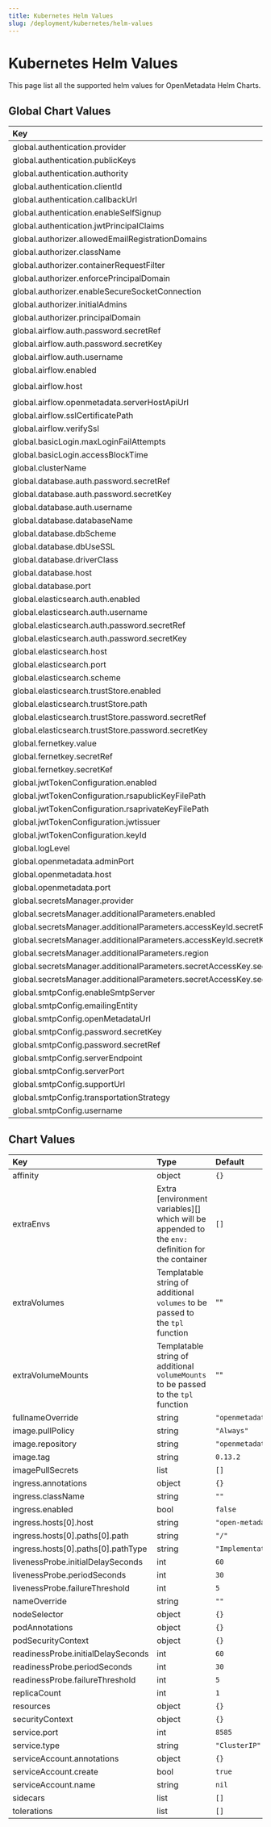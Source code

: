 ```yaml
---
title: Kubernetes Helm Values
slug: /deployment/kubernetes/helm-values
---
```


# Kubernetes Helm Values

This page list all the supported helm values for OpenMetadata Helm Charts.

## Global Chart Values



| Key | Type | Default |
| :---------- | :---------- | :---------- |
| global.authentication.provider | string | `basic` |
| global.authentication.publicKeys | list | `[http://openmetadata:8585/api/v1/system/config/jwks]` |
| global.authentication.authority | string | `https://accounts.google.com` |
| global.authentication.clientId | string | `Empty String` |
| global.authentication.callbackUrl | string | `Empty String` |
| global.authentication.enableSelfSignup | bool | `true` |
| global.authentication.jwtPrincipalClaims | list | `[email,preferred_username,sub]` |
| global.authorizer.allowedEmailRegistrationDomains | list | `[all]` |
| global.authorizer.className | string | `org.openmetadata.service.security.DefaultAuthorizer` |
| global.authorizer.containerRequestFilter | string | `org.openmetadata.service.security.JwtFilter` |
| global.authorizer.enforcePrincipalDomain | bool | `false` |
| global.authorizer.enableSecureSocketConnection | bool | `false` |
| global.authorizer.initialAdmins | list | `[admin]` |
| global.authorizer.principalDomain | string | `open-metadata.org` |
| global.airflow.auth.password.secretRef | string | `airflow-secrets` |
| global.airflow.auth.password.secretKey | string | `openmetadata-airflow-password` |
| global.airflow.auth.username | string | `admin` |
| global.airflow.enabled | bool | `true` |
| global.airflow.host | string | `http://openmetadata-dependencies-web.default.svc.cluster.local:8080` |
| global.airflow.openmetadata.serverHostApiUrl | string | `http://openmetadata.default.svc.cluster.local:8585/api` |
| global.airflow.sslCertificatePath | string | `/no/path` |
| global.airflow.verifySsl | string | `no-ssl` |
| global.basicLogin.maxLoginFailAttempts | int | 3 |
| global.basicLogin.accessBlockTime | int | 600 |
| global.clusterName | string | `openmetadata` |
| global.database.auth.password.secretRef | string | `mysql-secrets` |
| global.database.auth.password.secretKey | string | `openmetadata-mysql-password` |
| global.database.auth.username | string | `openmetadata_user` |
| global.database.databaseName | string | `openmetadata_db` |
| global.database.dbScheme| string | `mysql` |
| global.database.dbUseSSL| bool | `false` |
| global.database.driverClass| string | `com.mysql.cj.jdbc.Driver` |
| global.database.host | string | `mysql` |
| global.database.port | int | 3306 |
| global.elasticsearch.auth.enabled | bool | `false` |
| global.elasticsearch.auth.username | string | `elasticsearch` |
| global.elasticsearch.auth.password.secretRef | string | `elasticsearch-secrets` |
| global.elasticsearch.auth.password.secretKey | string | `openmetadata-elasticsearch-password` |
| global.elasticsearch.host | string | `elasticsearch` |
| global.elasticsearch.port | int | 9200 |
| global.elasticsearch.scheme | string | `http` |
| global.elasticsearch.trustStore.enabled | bool | `false` |
| global.elasticsearch.trustStore.path | string | `Empty String` |
| global.elasticsearch.trustStore.password.secretRef | string | `elasticsearch-truststore-secrets` |
| global.elasticsearch.trustStore.password.secretKey | string | `openmetadata-elasticsearch-truststore-password` |
| global.fernetkey.value | string | `jJ/9sz0g0OHxsfxOoSfdFdmk3ysNmPRnH3TUAbz3IHA=` |
| global.fernetkey.secretRef | string | `` |
| global.fernetkey.secretKef | string | `` |
| global.jwtTokenConfiguration.enabled | bool | `true` |
| global.jwtTokenConfiguration.rsapublicKeyFilePath | string | `./conf/public_key.der` |
| global.jwtTokenConfiguration.rsaprivateKeyFilePath | string | `./conf/private_key.der` |
| global.jwtTokenConfiguration.jwtissuer | string | `open-metadata.org` |
| global.jwtTokenConfiguration.keyId | string | `Gb389a-9f76-gdjs-a92j-0242bk94356` |
| global.logLevel | string | `INFO` |
| global.openmetadata.adminPort | int | 8586 |
| global.openmetadata.host | string | `openmetadata` |
| global.openmetadata.port | int | 8585 |
| global.secretsManager.provider | string | `noop` |
| global.secretsManager.additionalParameters.enabled | bool | `false` |
| global.secretsManager.additionalParameters.accessKeyId.secretRef | string | `aws-access-key-secret` |
| global.secretsManager.additionalParameters.accessKeyId.secretKey | string | `aws-key-secret` |
| global.secretsManager.additionalParameters.region | string | `Empty String` |
| global.secretsManager.additionalParameters.secretAccessKey.secretRef | string | `aws-secret-access-key-secret` |
| global.secretsManager.additionalParameters.secretAccessKey.secretKey | string | `aws-key-secret` |
| global.smtpConfig.enableSmtpServer | bool | `false` |
| global.smtpConfig.emailingEntity | string | `OpenMetadata` |
| global.smtpConfig.openMetadataUrl | string | `Empty String` |
| global.smtpConfig.password.secretKey | string | `Empty String` |
| global.smtpConfig.password.secretRef | string | `Empty String` |
| global.smtpConfig.serverEndpoint | string | `Empty String` |
| global.smtpConfig.serverPort | string | `Empty String` |
| global.smtpConfig.supportUrl | string | `https://slack.open-metadata.org` |
| global.smtpConfig.transportationStrategy | string | `SMTP_TLS` |
| global.smtpConfig.username | string | `Empty String` |


## Chart Values

| Key | Type | Default                    |
| :---------- | :---------- |:---------------------------|
| affinity | object | `{}`                       |
| extraEnvs | Extra [environment variables][] which will be appended to the `env:` definition for the container | `[]`                       |
| extraVolumes | Templatable string of additional `volumes` to be passed to the `tpl` function | ""                         |
| extraVolumeMounts | Templatable string of additional `volumeMounts` to be passed to the `tpl` function | ""                         |
| fullnameOverride | string | `"openmetadata"`           |
| image.pullPolicy | string | `"Always"`                 |
| image.repository | string | `"openmetadata/server"`    |
| image.tag | string | `0.13.2`                   |
| imagePullSecrets | list | `[]`                       |
| ingress.annotations | object | `{}`                       |
| ingress.className | string | `""`                       |
| ingress.enabled | bool | `false`                    |
| ingress.hosts[0].host | string | `"open-metadata.local"`    |
| ingress.hosts[0].paths[0].path | string | `"/"`                      |
| ingress.hosts[0].paths[0].pathType | string | `"ImplementationSpecific"` |
| livenessProbe.initialDelaySeconds | int | `60`                       |
| livenessProbe.periodSeconds | int | `30`                       |
| livenessProbe.failureThreshold | int | `5`                        |
| nameOverride | string | `""`                       |
| nodeSelector | object | `{}`                       |
| podAnnotations | object | `{}`                       |
| podSecurityContext | object | `{}`                       |
| readinessProbe.initialDelaySeconds | int | `60`                       |
| readinessProbe.periodSeconds | int | `30`                       |
| readinessProbe.failureThreshold | int | `5`                        |
| replicaCount | int | `1`                        |
| resources | object | `{}`                       |
| securityContext | object | `{}`                       |
| service.port | int | `8585`                     |
| service.type | string | `"ClusterIP"`              |
| serviceAccount.annotations | object | `{}`                       |
| serviceAccount.create | bool | `true`                     |
| serviceAccount.name | string | `nil`                      |
| sidecars | list | `[]`                       |
| tolerations | list | `[]`                       |
